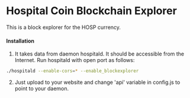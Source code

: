 # Hospital Coin Blockchain Explorer
This is a block explorer for the HOSP currency.

#### Installation

1) It takes data from daemon hospitald. It should be accessible from the Internet. Run hospitald with open port as follows:
```bash
./hospitald --enable-cors=* --enable_blockexplorer
```
2) Just upload to your website and change 'api' variable in config.js to point to your daemon.
